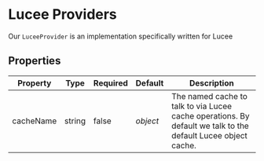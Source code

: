 # Lucee Providers

Our `LuceeProvider` is an implementation specifically written for Lucee

## Properties

| Property | Type | Required | Default | Description |
| --- | --- | --- | --- | --- |
| cacheName | string | false | _object_ | The named cache to talk to via Lucee cache operations. By default we talk to the default Lucee object cache. |

